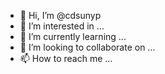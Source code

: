 - 👋 Hi, I’m @cdsunyp
- 👀 I’m interested in ...
- 🌱 I’m currently learning ...
- 💞️ I’m looking to collaborate on ...
- 📫 How to reach me ...

<!---
cdsunyp/cdsunyp is a ✨ special ✨ repository because its `README.md` (this file) appears on your GitHub profile.
You can click the Preview link to take a look at your changes.
--->

